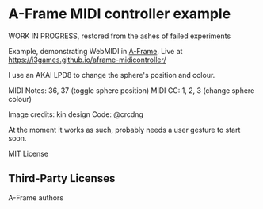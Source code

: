 # A-Frame MIDI controller example
WORK IN PROGRESS, restored from the ashes of failed experiments 

Example, demonstrating WebMIDI in [A-Frame](https://aframe.io/). Live at https://i3games.github.io/aframe-midicontroller/

I use an AKAI LPD8 to change the sphere's position and colour.

MIDI Notes: 36, 37 (toggle sphere position)
MIDI CC: 1, 2, 3 (change sphere colour)

Image credits: kin design
Code: @crcdng

At the moment it works as such, probably needs a user gesture to start soon. 

MIT License 

## Third-Party Licenses

A-Frame authors